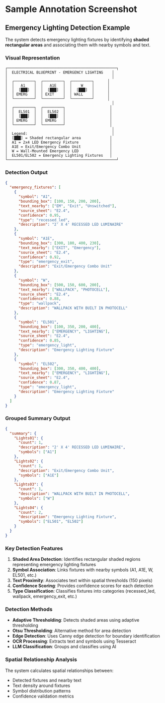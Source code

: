 # Sample Annotation Screenshot

## Emergency Lighting Detection Example

The system detects emergency lighting fixtures by identifying **shaded rectangular areas** and associating them with nearby symbols and text.

### Visual Representation

```
┌─────────────────────────────────────────────────┐
│  ELECTRICAL BLUEPRINT - EMERGENCY LIGHTING    │
│                                               │
│  ┌─────────┐  ┌─────────┐  ┌─────────┐      │
│  │   A1    │  │   A1E   │  │    W    │      │
│  │  [███]  │  │  [███]  │  │  [███]  │      │
│  │ EMERG   │  │ EXIT    │  │ WALL    │      │
│  └─────────┘  └─────────┘  └─────────┘      │
│                                               │
│  ┌─────────┐  ┌─────────┐                    │
│  │  EL501  │  │  EL502  │                    │
│  │  [███]  │  │  [███]  │                    │
│  │ EMERG   │  │ EMERG   │                    │
│  └─────────┘  └─────────┘                    │
│                                               │
│  Legend:                                      │
│  [███] = Shaded rectangular area             │
│  A1 = 2x4 LED Emergency Fixture              │
│  A1E = Exit/Emergency Combo Unit             │
│  W = Wall-Mounted Emergency LED              │
│  EL501/EL502 = Emergency Lighting Fixtures   │
└─────────────────────────────────────────────────┘
```

### Detection Output

```json
{
  "emergency_fixtures": [
    {
      "symbol": "A1",
      "bounding_box": [100, 150, 200, 200],
      "text_nearby": ["EM", "Exit", "Unswitched"],
      "source_sheet": "E2.4",
      "confidence": 0.95,
      "type": "recessed_led",
      "description": "2' X 4' RECESSED LED LUMINAIRE"
    },
    {
      "symbol": "A1E", 
      "bounding_box": [300, 180, 400, 230],
      "text_nearby": ["EXIT", "Emergency"],
      "source_sheet": "E2.4",
      "confidence": 0.92,
      "type": "emergency_exit",
      "description": "Exit/Emergency Combo Unit"
    },
    {
      "symbol": "W",
      "bounding_box": [500, 150, 600, 200],
      "text_nearby": ["WALLPACK", "PHOTOCELL"],
      "source_sheet": "E2.4",
      "confidence": 0.88,
      "type": "wallpack",
      "description": "WALLPACK WITH BUILT IN PHOTOCELL"
    },
    {
      "symbol": "EL501",
      "bounding_box": [100, 350, 200, 400],
      "text_nearby": ["EMERGENCY", "LIGHTING"],
      "source_sheet": "E2.4",
      "confidence": 0.85,
      "type": "emergency_light",
      "description": "Emergency Lighting Fixture"
    },
    {
      "symbol": "EL502",
      "bounding_box": [300, 350, 400, 400],
      "text_nearby": ["EMERGENCY", "LIGHTING"],
      "source_sheet": "E2.4",
      "confidence": 0.87,
      "type": "emergency_light",
      "description": "Emergency Lighting Fixture"
    }
  ]
}
```

### Grouped Summary Output

```json
{
  "summary": {
    "Lights01": { 
      "count": 1, 
      "description": "2' X 4' RECESSED LED LUMINAIRE",
      "symbols": ["A1"]
    },
    "Lights02": { 
      "count": 1, 
      "description": "Exit/Emergency Combo Unit",
      "symbols": ["A1E"]
    },
    "Lights03": { 
      "count": 1, 
      "description": "WALLPACK WITH BUILT IN PHOTOCELL",
      "symbols": ["W"]
    },
    "Lights04": { 
      "count": 2, 
      "description": "Emergency Lighting Fixture",
      "symbols": ["EL501", "EL502"]
    }
  }
}
```

### Key Detection Features

1. **Shaded Area Detection**: Identifies rectangular shaded regions representing emergency lighting fixtures
2. **Symbol Association**: Links fixtures with nearby symbols (A1, A1E, W, EL501, etc.)
3. **Text Proximity**: Associates text within spatial thresholds (150 pixels)
4. **Confidence Scoring**: Provides confidence scores for each detection
5. **Type Classification**: Classifies fixtures into categories (recessed_led, wallpack, emergency_exit, etc.)

### Detection Methods

- **Adaptive Thresholding**: Detects shaded areas using adaptive thresholding
- **Otsu Thresholding**: Alternative method for area detection
- **Edge Detection**: Uses Canny edge detection for boundary identification
- **OCR Processing**: Extracts text and symbols using Tesseract
- **LLM Classification**: Groups and classifies using AI

### Spatial Relationship Analysis

The system calculates spatial relationships between:
- Detected fixtures and nearby text
- Text density around fixtures
- Symbol distribution patterns
- Confidence validation metrics 